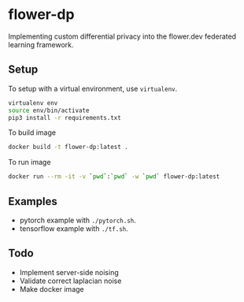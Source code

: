 # flower-dp

Implementing custom differential privacy into the flower.dev federated learning framework.

## Setup

To setup with a virtual environment, use `virtualenv`.

```bash
virtualenv env
source env/bin/activate
pip3 install -r requirements.txt
```

To build image

```bash
docker build -t flower-dp:latest .
```

To run image

```bash
docker run --rm -it -v `pwd`:`pwd` -w `pwd` flower-dp:latest
```

## Examples

- pytorch example with `./pytorch.sh`.
- tensorflow example with `./tf.sh`.

## Todo

- Implement server-side noising
- Validate correct laplacian noise
- Make docker image